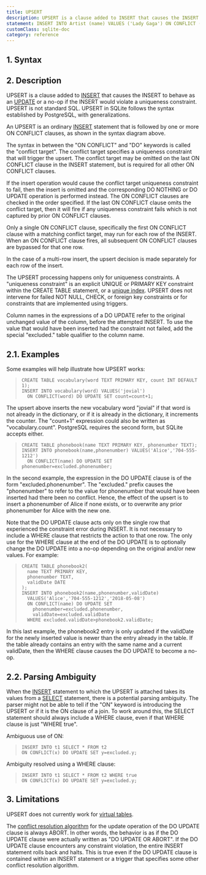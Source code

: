 ```yaml
---
title: UPSERT
description: UPSERT is a clause added to INSERT that causes the INSERT to behave as an UPDATE or a no-op if the INSERT would violate a uniqueness constraint.
statement: INSERT INTO Artist (name) VALUES ('Lady Gaga') ON CONFLICT (ArtistId) DO UPDATE SET name = 'New Lady Gaga';
customClass: sqlite-doc
category: reference
---
```


## 1. Syntax

<!-- do-not-touch-svg-import: 'upsert.svg' -->

## 2. Description

UPSERT is a clause added to [INSERT](lang_insert) that causes the INSERT
to behave as an [UPDATE](lang_update) or a no-op if the INSERT would
violate a uniqueness constraint. UPSERT is not standard SQL. UPSERT in
SQLite follows the syntax established by PostgreSQL, with
generalizations.

An UPSERT is an ordinary [INSERT](lang_insert) statement that is
followed by one or more ON CONFLICT clauses, as shown in the syntax
diagram above.

The syntax in between the "ON CONFLICT" and "DO" keywords is called the
"conflict target". The conflict target specifies a uniqueness constraint
that will trigger the upsert. The conflict target may be omitted on the
last ON CONFLICT clause in the INSERT statement, but is required for all
other ON CONFLICT clauses.

If the insert operation would cause the conflict target uniqueness
constraint to fail, then the insert is omitted and the corresponding DO
NOTHING or DO UPDATE operation is performed instead. The ON CONFLICT
clauses are checked in the order specified. If the last ON CONFLICT
clause omits the conflict target, then it will fire if any uniqueness
constraint fails which is not captured by prior ON CONFLICT clauses.

Only a single ON CONFLICT clause, specifically the first ON CONFLICT
clause with a matching conflict target, may run for each row of the
INSERT. When an ON CONFLICT clause fires, all subsequent ON CONFLICT
clauses are bypassed for that one row.

In the case of a multi-row insert, the upsert decision is made
separately for each row of the insert.

The UPSERT processing happens only for uniqueness constraints. A
"uniqueness constraint" is an explicit UNIQUE or PRIMARY KEY constraint
within the CREATE TABLE statement, or a [unique
index](lang_createindex#uniqueidx). UPSERT does not intervene for failed
NOT NULL, CHECK, or foreign key constraints or for constraints that are
implemented using triggers.

Column names in the expressions of a DO UPDATE refer to the original
unchanged value of the column, before the attempted INSERT. To use the
value that would have been inserted had the constraint not failed, add
the special "excluded." table qualifier to the column name.

## 2.1. Examples

Some examples will help illustrate how UPSERT works:

>     CREATE TABLE vocabulary(word TEXT PRIMARY KEY, count INT DEFAULT 1);
>     INSERT INTO vocabulary(word) VALUES('jovial')
>       ON CONFLICT(word) DO UPDATE SET count=count+1;

The upsert above inserts the new vocabulary word "jovial" if that word
is not already in the dictionary, or if it is already in the dictionary,
it increments the counter. The "count+1" expression could also be
written as "vocabulary.count". PostgreSQL requires the second form, but
SQLite accepts either.

>     CREATE TABLE phonebook(name TEXT PRIMARY KEY, phonenumber TEXT);
>     INSERT INTO phonebook(name,phonenumber) VALUES('Alice','704-555-1212')
>       ON CONFLICT(name) DO UPDATE SET phonenumber=excluded.phonenumber;

In the second example, the expression in the DO UPDATE clause is of the
form "excluded.phonenumber". The "excluded." prefix causes the
"phonenumber" to refer to the value for phonenumber that would have been
inserted had there been no conflict. Hence, the effect of the upsert is
to insert a phonenumber of Alice if none exists, or to overwrite any
prior phonenumber for Alice with the new one.

Note that the DO UPDATE clause acts only on the single row that
experienced the constraint error during INSERT. It is not necessary to
include a WHERE clause that restricts the action to that one row. The
only use for the WHERE clause at the end of the DO UPDATE is to
optionally change the DO UPDATE into a no-op depending on the original
and/or new values. For example:

>     CREATE TABLE phonebook2(
>       name TEXT PRIMARY KEY,
>       phonenumber TEXT,
>       validDate DATE
>     );
>     INSERT INTO phonebook2(name,phonenumber,validDate)
>       VALUES('Alice','704-555-1212','2018-05-08')
>       ON CONFLICT(name) DO UPDATE SET
>         phonenumber=excluded.phonenumber,
>         validDate=excluded.validDate
>       WHERE excluded.validDate>phonebook2.validDate;

In this last example, the phonebook2 entry is only updated if the
validDate for the newly inserted value is newer than the entry already
in the table. If the table already contains an entry with the same name
and a current validDate, then the WHERE clause causes the DO UPDATE to
become a no-op. <span id="parseambig"></span>

## 2.2. Parsing Ambiguity

When the [INSERT](lang_insert) statement to which the UPSERT is attached
takes its values from a [SELECT](lang_select) statement, there is a
potential parsing ambiguity. The parser might not be able to tell if the
"ON" keyword is introducing the UPSERT or if it is the ON clause of a
join. To work around this, the SELECT statement should always include a
WHERE clause, even if that WHERE clause is just "WHERE true".

Ambiguous use of ON:

>     INSERT INTO t1 SELECT * FROM t2
>     ON CONFLICT(x) DO UPDATE SET y=excluded.y;

Ambiguity resolved using a WHERE clause:

>     INSERT INTO t1 SELECT * FROM t2 WHERE true
>     ON CONFLICT(x) DO UPDATE SET y=excluded.y;

## 3. Limitations

UPSERT does not currently work for
<a href="https://www.sqlite.org/vtab.html" target="_blank">virtual
tables</a>.

The [conflict resolution algorithm](lang_conflict) for the update
operation of the DO UPDATE clause is always ABORT. In other words, the
behavior is as if the DO UPDATE clause were actually written as "DO
UPDATE OR ABORT". If the DO UPDATE clause encounters any constraint
violation, the entire INSERT statement rolls back and halts. This is
true even if the DO UPDATE clause is contained within an INSERT
statement or a trigger that specifies some other conflict resolution
algorithm.
